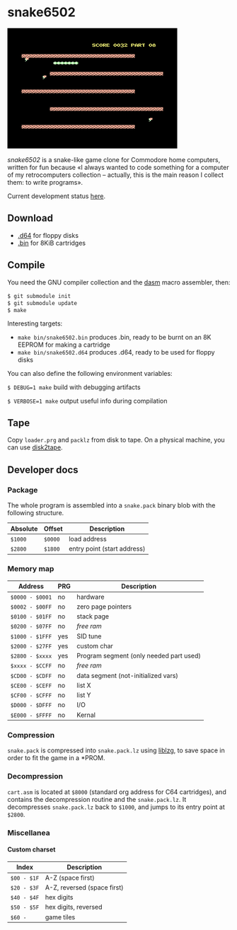 # snake6502

![Gameplay screenshot](scrot/gameplay.png)

*snake6502* is a snake-like game clone for Commodore home computers, written for fun because «I always wanted to code something for a computer of my retrocomputers collection – actually, this is the main reason I collect them: to write programs».

Current development status [here](https://git.giomba.it/giomba/snake6502).

## Download
* [.d64](dist/snake6502.d64) for floppy disks
* [.bin](dist/snake6502.bin) for 8KiB cartridges

## Compile
You need the GNU compiler collection and the [dasm](https://dasm-assembler.github.io/) macro assembler, then:
```
$ git submodule init
$ git submodule update
$ make
```
Interesting targets:

* ```make bin/snake6502.bin``` produces .bin, ready to be burnt on an 8K EEPROM for making a cartridge
* ```make bin/snake6502.d64``` produces .d64, ready to be used for floppy disks

You can also define the following environment variables:

```$ DEBUG=1 make```        build with debugging artifacts

```$ VERBOSE=1 make```      output useful info during compilation

## Tape
Copy ```loader.prg``` and ```packlz``` from disk to tape.
On a physical machine, you can use [disk2tape](https://git.giomba.it/giomba/cbmutil).

## Developer docs
### Package
The whole program is assembled into a ```snake.pack``` binary blob with the following structure.

Absolute    | Offset      | Description
------------|-------------|------------
```$1000``` | ```$0000``` | load address
```$2800``` | ```$1800``` | entry point (start address)

### Memory map
Address               | PRG   | Description
----------------------|-------|------------
```$0000 - $0001```   | no    | hardware
```$0002 - $00FF```   | no    | zero page pointers
```$0100 - $01FF```   | no    | stack page
```$0200 - $07FF```   | no    | *free ram*
```$1000 - $1FFF```   | yes   | SID tune
```$2000 - $27FF```   | yes   | custom char
```$2800 - $xxxx```   | yes   | Program segment (only needed part used)
```$xxxx - $CCFF```   | no    | *free ram*
```$CD00 - $CDFF```   | no    | data segment (not-initialized vars)
```$CE00 - $CEFF```   | no    | list X
```$CF00 - $CFFF```   | no    | list Y
```$D000 - $DFFF```   | no    | I/O
```$E000 - $FFFF```   | no    | Kernal

### Compression
```snake.pack``` is compressed into ```snake.pack.lz``` using [liblzg](https://github.com/mbitsnbites/liblzg), to save space in order to fit the game in a *PROM.

### Decompression
```cart.asm``` is located at ```$8000``` (standard org address for C64 cartridges), and contains the decompression routine and the ```snake.pack.lz```. It decompresses ```snake.pack.lz``` back to ```$1000```, and jumps to its entry point at ```$2800```.

### Miscellanea
#### Custom charset
Index           | Description
----------------|-------------
```$00 - $1F``` |   A-Z (space first)
```$20 - $3F``` |   A-Z, reversed (space first)
```$40 - $4F``` |   hex digits
```$50 - $5F``` |   hex digits, reversed
```$60 -    ``` |   game tiles

